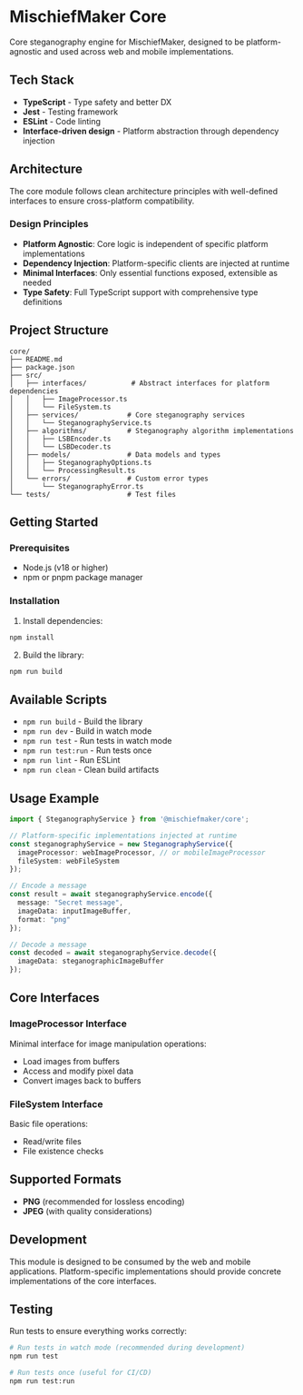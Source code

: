 # MischiefMaker Core

Core steganography engine for MischiefMaker, designed to be platform-agnostic and used across web and mobile implementations.

## Tech Stack

- **TypeScript** - Type safety and better DX
- **Jest** - Testing framework
- **ESLint** - Code linting
- **Interface-driven design** - Platform abstraction through dependency injection

## Architecture

The core module follows clean architecture principles with well-defined interfaces to ensure cross-platform compatibility.

### Design Principles

- **Platform Agnostic**: Core logic is independent of specific platform implementations
- **Dependency Injection**: Platform-specific clients are injected at runtime
- **Minimal Interfaces**: Only essential functions exposed, extensible as needed
- **Type Safety**: Full TypeScript support with comprehensive type definitions

## Project Structure

```
core/
├── README.md
├── package.json
├── src/
│   ├── interfaces/           # Abstract interfaces for platform dependencies
│   │   ├── ImageProcessor.ts
│   │   └── FileSystem.ts
│   ├── services/            # Core steganography services
│   │   └── SteganographyService.ts
│   ├── algorithms/          # Steganography algorithm implementations
│   │   ├── LSBEncoder.ts
│   │   └── LSBDecoder.ts
│   ├── models/              # Data models and types
│   │   ├── SteganographyOptions.ts
│   │   └── ProcessingResult.ts
│   └── errors/              # Custom error types
│       └── SteganographyError.ts
└── tests/                   # Test files
```

## Getting Started

### Prerequisites

- Node.js (v18 or higher)
- npm or pnpm package manager

### Installation

1. Install dependencies:

```bash
npm install
```

2. Build the library:

```bash
npm run build
```

## Available Scripts

- `npm run build` - Build the library
- `npm run dev` - Build in watch mode
- `npm run test` - Run tests in watch mode
- `npm run test:run` - Run tests once
- `npm run lint` - Run ESLint
- `npm run clean` - Clean build artifacts

## Usage Example

```typescript
import { SteganographyService } from '@mischiefmaker/core';

// Platform-specific implementations injected at runtime
const steganographyService = new SteganographyService({
  imageProcessor: webImageProcessor, // or mobileImageProcessor
  fileSystem: webFileSystem
});

// Encode a message
const result = await steganographyService.encode({
  message: "Secret message",
  imageData: inputImageBuffer,
  format: "png"
});

// Decode a message
const decoded = await steganographyService.decode({
  imageData: steganographicImageBuffer
});
```

## Core Interfaces

### ImageProcessor Interface
Minimal interface for image manipulation operations:
- Load images from buffers
- Access and modify pixel data
- Convert images back to buffers

### FileSystem Interface
Basic file operations:
- Read/write files
- File existence checks

## Supported Formats

- **PNG** (recommended for lossless encoding)
- **JPEG** (with quality considerations)

## Development

This module is designed to be consumed by the web and mobile applications. Platform-specific implementations should provide concrete implementations of the core interfaces.

## Testing

Run tests to ensure everything works correctly:

```bash
# Run tests in watch mode (recommended during development)
npm run test

# Run tests once (useful for CI/CD)
npm run test:run
``` 